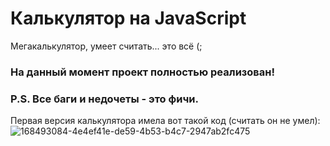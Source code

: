 # Калькулятор на JavaScript

Мегакалькулятор, умеет считать... это всё (;


### На данный момент проект полностью реализован!
### P.S. Все баги и недочеты - это фичи.


Первая версия калькулятора имела вот такой код (считать он не умел): 
![168493084-4e4ef41e-de59-4b53-b4c7-2947ab2fc475](https://user-images.githubusercontent.com/83610362/170727233-b9e8be20-70c4-49a1-8c65-1e3b3b41409f.png)
